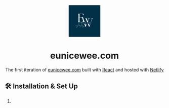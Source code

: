 <div align="center">
  <img alt="Logo" src="/images/website-logo.png" width="100" />
</div>
<h1 align="center">
  eunicewee.com
</h1>
<p align="center">
  The first iteration of <a href="https://eunicewee.com" target="_blank">eunicewee.com</a> built with <a href="https://react.dev/" target="_blank">React</a> and hosted with <a href="https://www.netlify.com/" target="_blank">Netlify</a>
</p>
<p align="center">
  <!-- <a href="https://app.netlify.com/sites/brittanychiang/deploys" target="_blank"> -->
    <!-- <img src="https://api.netlify.com/api/v1/badges/1963b488-7b78-48c9-9e2d-6fb5e47ab3af/deploy-status" alt="Netlify Status" /> -->
  </a>
</p>
<!-- Place photo here -->

## 🛠 Installation & Set Up
1. 